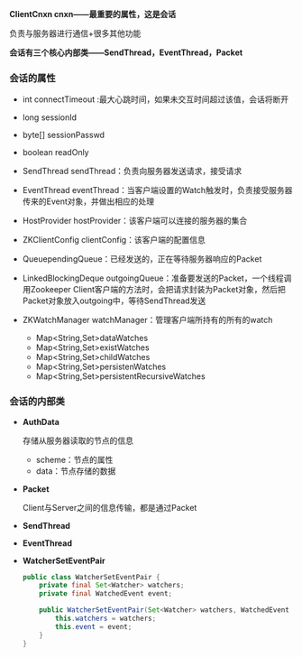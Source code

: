 **ClientCnxn  cnxn——最重要的属性，这是会话**  

负责与服务器进行通信+很多其他功能

**会话有三个核心内部类——SendThread，EventThread，Packet**



### **会话的属性**

* int connectTimeout :最大心跳时间，如果未交互时间超过该值，会话将断开

* long sessionId

* byte[] sessionPasswd

* boolean readOnly

* SendThread sendThread：负责向服务器发送请求，接受请求

* EventThread eventThread：当客户端设置的Watch触发时，负责接受服务器传来的Event对象，并做出相应的处理

* HostProvider hostProvider：该客户端可以连接的服务器的集合

* ZKClientConfig clientConfig：该客户端的配置信息

* Queue<Packet>pendingQueue：已经发送的，正在等待服务器响应的Packet

* LinkedBlockingDeque<Packet> outgoingQueue：准备要发送的Packet，一个线程调用Zookeeper Client客户端的方法时，会把请求封装为Packet对象，然后把Packet对象放入outgoing中，等待SendThread发送

* ZKWatchManager watchManager：管理客户端所持有的所有的watch
  * Map<String,Set<Watcher>>dataWatches
  * Map<String,Set<Watcher>>existWatches
  * Map<String,Set<Watcher>>childWatches
  * Map<String,Set<Watcher>>persistenWatches
  * Map<String,Set<Watcher>>persistentRecursiveWatches



### **会话的内部类**



* **AuthData**

  存储从服务器读取的节点的信息

  * scheme：节点的属性
  * data：节点存储的数据

* **Packet**

  Client与Server之间的信息传输，都是通过Packet
  
* **SendThread**

  

* **EventThread**

* **WatcherSetEventPair**

  ```java
  public class WatcherSetEventPair {
      private final Set<Watcher> watchers;
      private final WatchedEvent event;
  
      public WatcherSetEventPair(Set<Watcher> watchers, WatchedEvent event) {
          this.watchers = watchers;
          this.event = event;
      }
  }
  ```

  